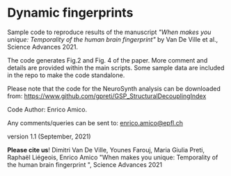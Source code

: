# Dynamic fingerprints
Sample code to reproduce results of the manuscript *"When makes you unique: Temporality of the human brain fingerprint"* by Van De Ville et al., Science Advances 2021. 

The code generates Fig.2 and Fig. 4 of the paper. More comment and details are provided within the main scripts. Some sample data are included in the repo to make the code standalone.

Please note that the code for the NeuroSynth analysis can be downloaded from: https://www.github.com/gpreti/GSP_StructuralDecouplingIndex

Code Author: Enrico Amico.

Any comments/queries can be sent to: enrico.amico@epfl.ch

version 1.1 (September, 2021)

**Please cite us**! 
Dimitri Van De Ville, Younes Farouj, Maria Giulia Preti, Raphaël Liégeois, Enrico Amico 
"When makes you unique: Temporality of the human brain fingerprint ", Science Advances 2021
